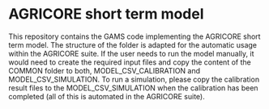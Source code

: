 # AGRICORE short term model

This repository contains the GAMS code implementing the AGRICORE short term model. The structure of the folder is adapted for the automatic usage within the AGRICORE suite. If the user needs to run the model manually, it would need to create the required input files and copy the content of the COMMON folder to both, MODEL_CSV_CALIBRATION and MODEL_CSV_SIMULATION. To run a simulation, please copy the calibration result files to the MODEL_CSV_SIMULATION when the calibration has been completed (all of this is automated in the AGRICORE suite).